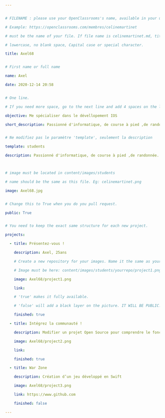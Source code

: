 ```yaml
---


# FILENAME : please use your OpenClassrooms's name, available in your url.

# Example: https://openclassrooms.com/membres/celinemartinet

# must be the name of your file. If file name is celinemartinet.md, title is celinemartinet.

# lowercase, no blank space, Capital case or special character.

title: Axel68


# First name or full name

name: Axel

date: 2020-12-14 20:58


# One line.

# If you need more space, go to the next line and add 4 spaces on the left, as in 'description'.

objective: Me spécialiser dans le dévellopement IOS

short_description: Passionné d'informatique, de course à pied ,de randonnée..


# Ne modifiez pas le paramètre 'template', seulement la description

template: students

description: Passionné d'informatique, de course à pied ,de randonnée..



# image must be located in content/images/students

# name should be the same as this file. Eg: celinemartinet.png

image: Axel68.jpg


# Change this to True when you do you pull request.

public: True


# You need to keep the exact same structure for each new project.

projects:

  - title: Présentez-vous !

    description: Axel, 25ans

    # Create a new repository for your images. Name it the same as your nickname and profile picture.

    # Image must be here: content/images/students/yourrepo/project1.png

    image: Axel68/project1.png

    link:

    # 'true' makes it fully available.

    # 'false' will add a black layer on the picture. IT WILL BE PUBLIC!

    finished: true

  - title: Intégrez la communauté !

    description: Modifier un projet Open Source pour comprendre le fonctionnement de Git, de Github et des pull

    image: Axel68/project2.png

    link:

    finished: true

  - title: War Zone

    description: Création d’un jeu développé en Swift

    image: Axel68/project3.png

    link: https://www.github.com

    finished: false

---
```

